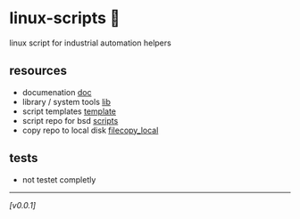 # linux-scripts :penguin:
linux script for industrial automation helpers

## resources
* documenation [doc](doc/)
* library / system tools [lib](lib/)
* script templates [template](template/)
* script repo for bsd [scripts](scripts/)
* copy repo to local disk [filecopy_local](scripts/filecopy_local.sh)

## tests
* not testet completly

 ---
 *[v0.0.1]*

